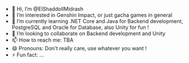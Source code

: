 - 👋 Hi, I’m @ElShaddollMidrash
- 👀 I’m interested in Genshin Impact, or just gacha games in general
- 🌱 I’m currently learning .NET Core and Java for Backend development, PostgreSQL and Oracle for Database, also Unity for fun !
- 💞️ I’m looking to collaborate on Backend development and Unity
- 📫 How to reach me: TBA
- 😄 Pronouns: Don't really care, use whatever you want !
- ⚡ Fun fact: ...

<!---
ElShaddollMidrash/ElShaddollMidrash is a ✨ special ✨ repository because its `README.md` (this file) appears on your GitHub profile.
You can click the Preview link to take a look at your changes.
--->
